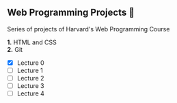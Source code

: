 ## Web Programming Projects :tongue:

Series of projects of Harvard's Web Programming Course

**1.** HTML and CSS    
**2.** Git

- [x] Lecture 0
- [ ] Lecture 1
- [ ] Lecture 2
- [ ] Lecture 3
- [ ] Lecture 4 

